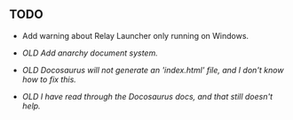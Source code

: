 ## TODO

- Add warning about Relay Launcher only running on Windows.

- _OLD Add anarchy document system._
- _OLD Docosaurus will not generate an 'index.html' file, and I don't know how to fix this._
- _OLD I have read through the Docosaurus docs, and that still doesn't help._
